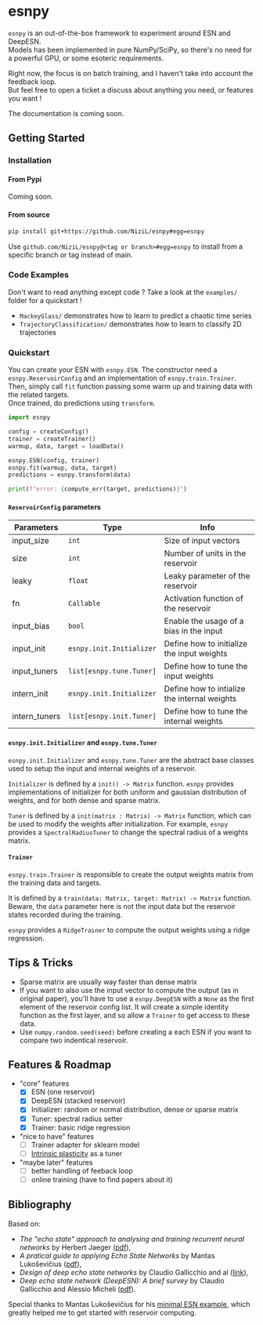 # esnpy

`esnpy` is an out-of-the-box framework to experiment around ESN and DeepESN.  
Models has been implemented in pure NumPy/SciPy, so there's no need for a powerful GPU, or some esoteric requirements. 

Right now, the focus is on batch training, and I haven't take into account the feedback loop.  
But feel free to open a ticket a discuss about anything you need, or features you want !

The documentation is coming soon.  

## Getting Started

### Installation

#### From Pypi

Coming soon.

#### From source

```bash
pip install git+https://github.com/NiziL/esnpy#egg=esnpy
```
Use `github.com/NiziL/esnpy@<tag or branch>#egg=esnpy` to install from a specific branch or tag instead of main.

### Code Examples 

Don't want to read anything except code ? Take a look at the `examples/` folder for a quickstart !  
- `MackeyGlass/` demonstrates how to learn to predict a chaotic time series
- `TrajectoryClassification/` demonstrates how to learn to classify 2D trajectories

### Quickstart

You can create your ESN with `esnpy.ESN`. The constructor need a `esnpy.ReservoirConfig` and an implementation of `esnpy.train.Trainer`.  
Then, simply call `fit` function passing some warm up and training data with the related targets.  
Once trained, do predictions using `transform`.

```python
import esnpy

config = createConfig()
trainer = createTrainer()
warmup, data, target = loadData()

esnpy.ESN(config, trainer)
esnpy.fit(warmup, data, target)
predictions = esnpy.transform(data)

print(f"error: {compute_err(target, predictions)}")
```

#### `ReservoirConfig` parameters

| Parameters    | Type                     | Info                                         |
|---------------|--------------------------|----------------------------------------------|
| input_size    | `int`                    | Size of input vectors                        |
| size          | `int`                    | Number of units in the reservoir             |
| leaky         | `float`                  | Leaky parameter of the reservoir             |
| fn            | `Callable`               | Activation function of the reservoir         |
| input_bias    | `bool`                   | Enable the usage of a bias in the input      |
| input_init    | `esnpy.init.Initializer` | Define how to initialize the input weights   |
| input_tuners  | `list[esnpy.tune.Tuner]` | Define how to tune the input weights         |
| intern_init   | `esnpy.init.Initializer` | Define how to intialize the internal weights |
| intern_tuners | `list[esnpy.init.Tuner]` | Define how to tune the internal weights      |

#### `esnpy.init.Initializer` and `esnpy.tune.Tuner` 

`esnpy.init.Initializer` and `esnpy.tune.Tuner` are the abstract base classes used to setup the input and internal weights of a reservoir.

`Initializer` is defined by a `init() -> Matrix` function. 
`esnpy` provides implementations of initializer for both uniform and gaussian distribution of weights, and for both dense and sparse matrix.

`Tuner` is defined by a `init(matrix : Matrix) -> Matrix` function, which can be used to modify the weights after initialization.
For example, `esnpy` provides a `SpectralRadiusTuner` to change the spectral radius of a weights matrix.

#### `Trainer`

`esnpy.train.Trainer` is responsible to create the output weights matrix from the training data and targets.

It is defined by a `train(data: Matrix, target: Matrix) -> Matrix` function.
Beware, the `data` parameter here is not the input data but the reservoir states recorded during the training.

`esnpy` provides a `RidgeTrainer` to compute the output weights using a ridge regression.

## Tips & Tricks

- Sparse matrix are usually way faster than dense matrix
- If you want to also use the input vector to compute the output (as in original paper), you'll have to use a `esnpy.DeepESN` with a `None` as the first element of the reservoir config list. It will create a simple identity function as the first layer, and so allow a `Trainer` to get access to these data.
- Use `numpy.random.seed(seed)` before creating a each ESN if you want to compare two indentical reservoir.

## Features & Roadmap

- "core" features
  - [x] ESN (one reservoir)
  - [x] DeepESN (stacked reservoir)
  - [x] Initializer: random or normal distribution, dense or sparse matrix
  - [x] Tuner: spectral radius setter
  - [x] Trainer: basic ridge regression
- "nice to have" features
  - [ ] Trainer adapter for sklearn model
  - [ ] [Intrinsic plasticity](https://www.sciencedirect.com/science/article/pii/S0925231208000519) as a tuner
- "maybe later" features
  - [ ] better handling of feeback loop
  - [ ] online training (have to find papers about it)

## Bibliography

Based on:
- *The "echo state" approach to analysing and training recurrent neural networks* by Herbert Jaeger ([pdf](https://www.ai.rug.nl/minds/uploads/EchoStatesTechRep.pdf)),
- *A pratical guide to applying Echo State Networks* by Mantas Lukoševičius ([pdf](https://www.ai.rug.nl/minds/uploads/PracticalESN.pdf)),
- *Design of deep echo state networks* by Claudio Gallicchio and al ([link](https://www.sciencedirect.com/science/article/pii/S0893608018302223)),
- *Deep echo state network (DeepESN): A brief survey* by Claudio Gallicchio and Alessio Micheli ([pdf](https://arxiv.org/pdf/1712.04323.pdf)).

Special thanks to Mantas Lukoševičius for his [minimal ESN example](https://mantas.info/wp/wp-content/uploads/simple_esn/minimalESN.py), which greatly helped me to get started with reservoir computing.

